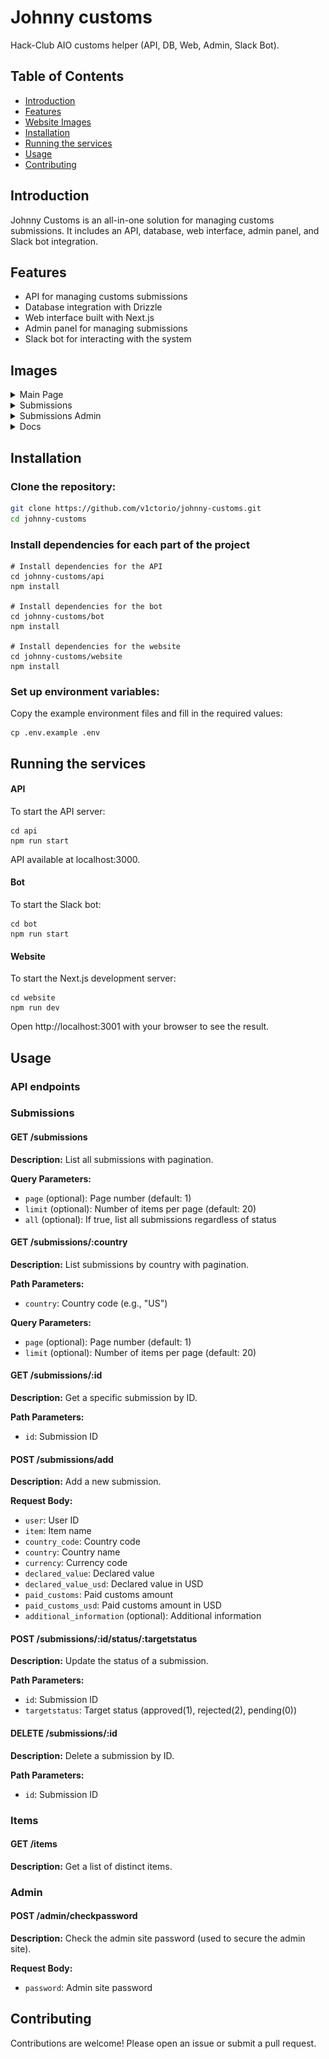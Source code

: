 # Johnny customs

Hack-Club AIO customs helper (API, DB, Web, Admin, Slack Bot).

## Table of Contents

- [Introduction](#introduction)
- [Features](#features)
- [Website Images](#images)
- [Installation](#installation)
- [Running the services](#running-the-services)
- [Usage](#usage)
- [Contributing](#contributing)

## Introduction

Johnny Customs is an all-in-one solution for managing customs submissions. It includes an API, database, web interface, admin panel, and Slack bot integration.

## Features

- API for managing customs submissions
- Database integration with Drizzle
- Web interface built with Next.js
- Admin panel for managing submissions
- Slack bot for interacting with the system

## Images
<details>
<summary>Main Page</summary>

![image](assets/image.png)
</details>

<details>
<summary>Submissions</summary>

![image](assets/image-0.png)
</details>

<details>
<summary>Submissions Admin</summary>

![image](assets/image-1.png)
</details>

<details>
<summary>Docs</summary>

![image](assets/image-2.png)
</details>

## Installation

### Clone the repository:

```bash
git clone https://github.com/v1ctorio/johnny-customs.git
cd johnny-customs
```

### Install dependencies for each part of the project

```
# Install dependencies for the API
cd johnny-customs/api
npm install

# Install dependencies for the bot
cd johnny-customs/bot
npm install

# Install dependencies for the website
cd johnny-customs/website
npm install
```

### Set up environment variables:
Copy the example environment files and fill in the required values:

```
cp .env.example .env
```

## Running the services
#### API
To start the API server:
```
cd api
npm run start
```
API available at localhost:3000.
#### Bot
To start the Slack bot:
```
cd bot
npm run start
```
#### Website
To start the Next.js development server:
```
cd website
npm run dev
```
Open http://localhost:3001 with your browser to see the result.


## Usage
### API endpoints

### Submissions

#### GET /submissions

**Description:** List all submissions with pagination.

**Query Parameters:**
- `page` (optional): Page number (default: 1)
- `limit` (optional): Number of items per page (default: 20)
- `all` (optional): If true, list all submissions regardless of status

#### GET /submissions/:country

**Description:** List submissions by country with pagination.

**Path Parameters:**
- `country`: Country code (e.g., "US")

**Query Parameters:**
- `page` (optional): Page number (default: 1)
- `limit` (optional): Number of items per page (default: 20)

#### GET /submissions/:id

**Description:** Get a specific submission by ID.

**Path Parameters:**
- `id`: Submission ID

#### POST /submissions/add

**Description:** Add a new submission.

**Request Body:**
- `user`: User ID
- `item`: Item name
- `country_code`: Country code
- `country`: Country name
- `currency`: Currency code
- `declared_value`: Declared value
- `declared_value_usd`: Declared value in USD
- `paid_customs`: Paid customs amount
- `paid_customs_usd`: Paid customs amount in USD
- `additional_information` (optional): Additional information

#### POST /submissions/:id/status/:targetstatus

**Description:** Update the status of a submission.

**Path Parameters:**
- `id`: Submission ID
- `targetstatus`: Target status (approved(1), rejected(2), pending(0))

#### DELETE /submissions/:id

**Description:** Delete a submission by ID.

**Path Parameters:**
- `id`: Submission ID

### Items

#### GET /items

**Description:** Get a list of distinct items.

### Admin

#### POST /admin/checkpassword

**Description:** Check the admin site password (used to secure the admin site).

**Request Body:**
- `password`: Admin site password


## Contributing
Contributions are welcome! Please open an issue or submit a pull request.